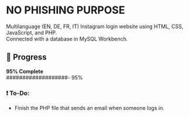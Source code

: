 # **NO PHISHING PURPOSE**

Multilanguage (EN, DE, FR, IT) Instagram login website using HTML, CSS, JavaScript, and PHP.  
Connected with a database in MySQL Workbench.

## 🚀 **Progress**
**95% Complete**  
###################- 95%

### ❗ To-Do:
- Finish the PHP file that sends an email when someone logs in.
